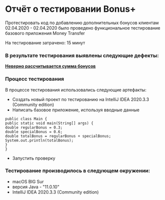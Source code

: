 # Отчёт о тестировании Bonus+

Протестировать код по добавлению дополнительных бонусов клиентам
02.04.2020 - 02.04.2020 было проведено функциональное тестирование базового  приложения Money Transfer

На тестирование затрачено: 15 минут

### В результате тестирования выявлены следующие дефекты:
**[Неверно рассчитывается сумма бонусов
](https://github.com/fiolentanna/hw_bonus/issues/1)**

### Процесс тестирования

В процессе тестирования использовались следующие артефакты:
* Cоздать новый проект по тестированию на IntelliJ IDEA 2020.3.3 (Community edition)
* Написать базовое приложение, используя вводные данные
```
public class Main {
public static void main(String[] args) {
double regularBonus = 0.3;
double specialBonus = 0.6;
double totalBonus = regularBonus + specialBonus;
System.out.println(totalBonus);
}
}
```
* Запустить проверку

### Тестирование производилось в следующем окружении:
* macOS BIG Sur
* версия Java - "11.0.10"
* IntelliJ IDEA 2020.3.3 (Community edition)